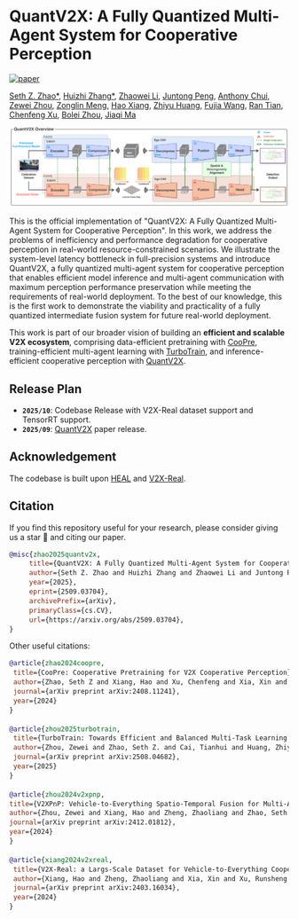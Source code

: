 # QuantV2X: A Fully Quantized Multi-Agent System for Cooperative Perception
[![paper](https://img.shields.io/badge/arXiv-Paper-<COLOR>.svg)](http://arxiv.org/abs/2509.03704)

[Seth Z. Zhao*](https://sethzhao506.github.io/), [Huizhi Zhang*](https://zhang-huizhi.github.io/), [Zhaowei Li](https://www.linkedin.com/in/zhaowei-li-892480/), [Juntong Peng](https://juntongpeng.github.io/), [Anthony Chui](https://www.linkedin.com/in/anthony-chui-499b31274/), [Zewei Zhou](https://zewei-zhou.github.io/), [Zonglin Meng](https://scholar.google.com/citations?user=rlKJHMcAAAAJ&hl=zh-CN), [Hao Xiang](https://scholar.google.com/citations?user=04j4RzkAAAAJ&hl=en), [Zhiyu Huang](https://mczhi.github.io/), [Fujia Wang](https://www.linkedin.com/in/fujiawang/), [Ran Tian](https://thomasrantian.github.io/), [Chenfeng Xu](https://www.chenfengx.com/), [Bolei Zhou](https://boleizhou.github.io/), [Jiaqi Ma](https://mobility-lab.seas.ucla.edu/about/)

![teaser](assets/quantv2x_teaser.png)

This is the official implementation of "QuantV2X: A Fully Quantized Multi-Agent System for Cooperative Perception". In this work, we address the problems of inefficiency and performance degradation for cooperative perception in real-world resource-constrained scenarios. We illustrate the system-level latency bottleneck in full-precision systems and introduce QuantV2X, a fully quantized multi-agent system for cooperative perception that enables efficient model inference and multi-agent communication with maximum perception performance preservation while meeting the requirements of real-world deployment. To the best of our knowledge, this is the first work to demonstrate the viability and practicality of a fully quantized intermediate fusion system for future real-world deployment.

This work is part of our broader vision of building an __efficient and scalable V2X ecosystem__, comprising data-efficient pretraining with [CooPre](https://arxiv.org/pdf/2408.11241), training-efficient multi-agent learning with [TurboTrain](https://arxiv.org/pdf/2508.04682), and inference-efficient cooperative perception with [QuantV2X](http://arxiv.org/abs/2509.03704).

## Release Plan
- **`2025/10`**: Codebase Release with V2X-Real dataset support and TensorRT support.
- **`2025/09`**: [QuantV2X](http://arxiv.org/abs/2509.03704) paper release.

## Acknowledgement
The codebase is built upon [HEAL](https://github.com/yifanlu0227/HEAL) and [V2X-Real](https://github.com/ucla-mobility/V2X-Real).

## Citation
If you find this repository useful for your research, please consider giving us a star 🌟 and citing our paper.
 ```bibtex
@misc{zhao2025quantv2x,
      title={QuantV2X: A Fully Quantized Multi-Agent System for Cooperative Perception}, 
      author={Seth Z. Zhao and Huizhi Zhang and Zhaowei Li and Juntong Peng and Anthony Chui and Zewei Zhou and Zonglin Meng and Hao Xiang and Zhiyu Huang and Fujia Wang and Ran Tian and Chenfeng Xu and Bolei Zhou and Jiaqi Ma},
      year={2025},
      eprint={2509.03704},
      archivePrefix={arXiv},
      primaryClass={cs.CV},
      url={https://arxiv.org/abs/2509.03704}, 
}
```

Other useful citations:
 ```bibtex
@article{zhao2024coopre,
  title={CooPre: Cooperative Pretraining for V2X Cooperative Perception},
  author={Zhao, Seth Z and Xiang, Hao and Xu, Chenfeng and Xia, Xin and Zhou, Bolei and Ma, Jiaqi},
  journal={arXiv preprint arXiv:2408.11241},
  year={2024}
}

@article{zhou2025turbotrain,
  title={TurboTrain: Towards Efficient and Balanced Multi-Task Learning for Multi-Agent Perception and Prediction},
  author={Zhou, Zewei and Zhao, Seth Z. and Cai, Tianhui and Huang, Zhiyu and Zhou, Bolei and Ma, Jiaqi},
  journal={arXiv preprint arXiv:2508.04682},
  year={2025}
}

@article{zhou2024v2xpnp,
 title={V2XPnP: Vehicle-to-Everything Spatio-Temporal Fusion for Multi-Agent Perception and Prediction},
 author={Zhou, Zewei and Xiang, Hao and Zheng, Zhaoliang and Zhao, Seth Z. and Lei, Mingyue and Zhang, Yun and Cai, Tianhui and Liu, Xinyi and Liu, Johnson and Bajji, Maheswari and Xia, Xin and Huang, Zhiyu and Zhou, Bolei and Ma, Jiaqi},
 journal={arXiv preprint arXiv:2412.01812},
 year={2024}
}

@article{xiang2024v2xreal,
  title={V2X-Real: a Largs-Scale Dataset for Vehicle-to-Everything Cooperative Perception},
  author={Xiang, Hao and Zheng, Zhaoliang and Xia, Xin and Xu, Runsheng and Gao, Letian and Zhou, Zewei and Han, Xu and Ji, Xinkai and Li, Mingxi and Meng, Zonglin and others},
  journal={arXiv preprint arXiv:2403.16034},
  year={2024}
}
```
